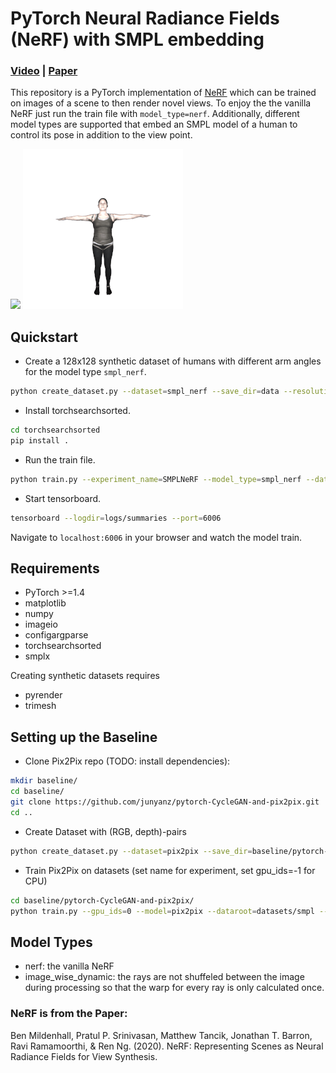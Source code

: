# PyTorch Neural Radiance Fields (NeRF) with SMPL embedding
### [Video](https://www.youtube.com/watch?v=8MCWE7R0xN8&ab_channel=HannesSt%C3%A4rk) | [Paper](artefacts/NeRF%20for%20Novel%20View%20and%20Human%20Pose%20Synthesis_Stärk_Reiser_Wolters.pdf)
This repository is a PyTorch implementation of [NeRF](https://github.com/bmild/nerf) which can be trained on images of a scene to then render novel views. To enjoy the the vanilla NeRF just run the train file with `model_type=nerf`. Additionally, different model types are supported that embed an SMPL model of a human to control its pose in addition to the view point.


![](artefacts/walking.gif) 
![](artefacts/pose_only.gif)
## Quickstart

- Create a 128x128 synthetic dataset of humans with different arm angles for the model type ``smpl_nerf``.
```bash
python create_dataset.py --dataset=smpl_nerf --save_dir=data --resolution=128 --start_angle=0 --end_angle=1 --number_steps=1 --human_number_steps=10 --multi_human_pose=1 --human_start_angle=0 --human_end_angle=60
```

- Install torchsearchsorted.
```bash
cd torchsearchsorted
pip install .
```

- Run the train file.
```bash
python train.py --experiment_name=SMPLNeRF --model_type=smpl_nerf --dataset_dir=data --batchsize=64 --batchsize_val=64 --num_epochs=100 --netdepth=8 --run_fine=1 --netdepth_fine=8
```

- Start tensorboard.
```bash
tensorboard --logdir=logs/summaries --port=6006
```

Navigate to `localhost:6006` in your browser and watch the model train.
## Requirements

- PyTorch >=1.4
- matplotlib
- numpy
- imageio
- configargparse
- torchsearchsorted
- smplx

Creating synthetic datasets requires

- pyrender
- trimesh


## Setting up the Baseline
- Clone Pix2Pix repo (TODO: install dependencies):
```bash
mkdir baseline/
cd baseline/
git clone https://github.com/junyanz/pytorch-CycleGAN-and-pix2pix.git
cd ..
```
- Create Dataset with (RGB, depth)-pairs
```bash
python create_dataset.py --dataset=pix2pix --save_dir=baseline/pytorch-CycleGAN-and-pix2pix/datasets/smpl --resolution=128 --start_angle=-90 --end_angle=90 --number_steps=10
```

- Train Pix2Pix on datasets (set name for experiment, set gpu_ids=-1 for CPU)
```bash
cd baseline/pytorch-CycleGAN-and-pix2pix/
python train.py --gpu_ids=0 --model=pix2pix --dataroot=datasets/smpl --name=SMPL_pix2pix --direction=BtoA --save_epoch_freq=50
```


## Model Types

- nerf: the vanilla NeRF
- image_wise_dynamic: the rays are not shuffeled between the image during processing so that the 
warp for every ray is only calculated once.

### NeRF is from the Paper:

Ben Mildenhall, Pratul P. Srinivasan, Matthew Tancik, Jonathan T. Barron, Ravi Ramamoorthi, & Ren Ng. (2020). NeRF: Representing Scenes as Neural Radiance Fields for View Synthesis.

